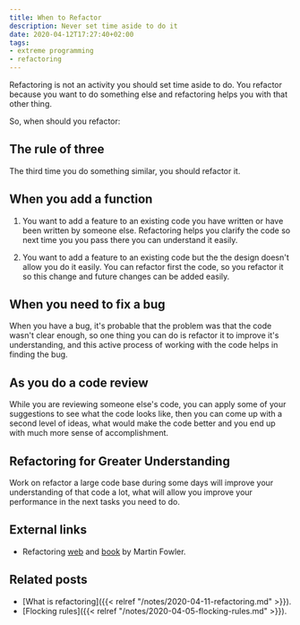 ```yaml
---
title: When to Refactor
description: Never set time aside to do it
date: 2020-04-12T17:27:40+02:00
tags:
- extreme programming
- refactoring
---
```

Refactoring is not an activity you should set time aside to do. You refactor because you want to do something else and refactoring helps you with that other thing.

So, when should you refactor:

## The rule of three

The third time you do something similar, you should refactor it.

## When you add a function

1. You want to add a feature to an existing code you have written or have been written by someone else. Refactoring helps you clarify the code so next time you you pass there you can understand it easily.

2. You want to add a feature to an existing code but the the design doesn't allow you do it easily. You can refactor first the code, so you refactor it so this change and future changes can be added easily.

## When you need to fix a bug

When you have a bug, it's probable that the problem was that the code wasn't clear enough, so one thing you can do is refactor it to improve it's understanding, and this active process of working with the code helps in finding the bug.

## As you do a code review

While you are reviewing someone else's code, you can apply some of your suggestions to see what the code looks like, then you can come up with a second level of ideas, what would make the code better and you end up with much more sense of accomplishment.

## Refactoring for Greater Understanding

Work on refactor a large code base during some days will improve your understanding of that code a lot, what will allow you improve your performance in the next tasks you need to do.

## External links

* Refactoring [web](https://www.refactoring.com/) and [book](https://www.amazon.com/Refactoring-Improving-Design-Existing-Code/dp/0201485672) by Martin Fowler.


## Related posts

* [What is refactoring]({{< relref "/notes/2020-04-11-refactoring.md" >}}).
* [Flocking rules]({{< relref "/notes/2020-04-05-flocking-rules.md" >}}).
